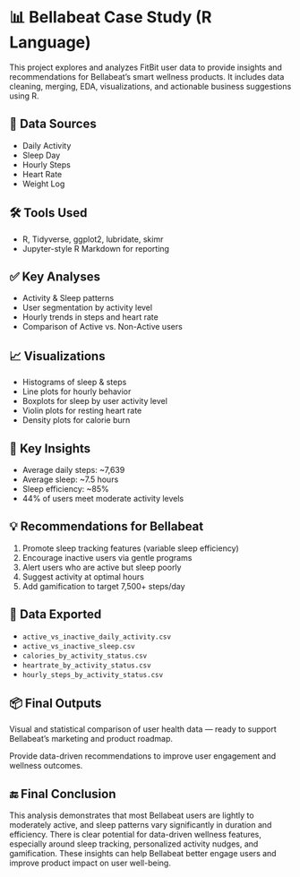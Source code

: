# 📊 Bellabeat Case Study (R Language)

This project explores and analyzes FitBit user data to provide insights and recommendations for Bellabeat’s smart wellness products. It includes data cleaning, merging, EDA, visualizations, and actionable business suggestions using R.

## 📁 Data Sources
- Daily Activity
- Sleep Day
- Hourly Steps
- Heart Rate
- Weight Log

## 🛠 Tools Used
- R, Tidyverse, ggplot2, lubridate, skimr
- Jupyter-style R Markdown for reporting

## ✅ Key Analyses
- Activity & Sleep patterns
- User segmentation by activity level
- Hourly trends in steps and heart rate
- Comparison of Active vs. Non-Active users

## 📈 Visualizations
- Histograms of sleep & steps
- Line plots for hourly behavior
- Boxplots for sleep by user activity level
- Violin plots for resting heart rate
- Density plots for calorie burn

## 🧠 Key Insights
- Average daily steps: ~7,639  
- Average sleep: ~7.5 hours  
- Sleep efficiency: ~85%  
- 44% of users meet moderate activity levels

## 💡 Recommendations for Bellabeat
1. Promote sleep tracking features (variable sleep efficiency)
2. Encourage inactive users via gentle programs
3. Alert users who are active but sleep poorly
4. Suggest activity at optimal hours
5. Add gamification to target 7,500+ steps/day

## 🧾 Data Exported
- `active_vs_inactive_daily_activity.csv`
- `active_vs_inactive_sleep.csv`
- `calories_by_activity_status.csv`
- `heartrate_by_activity_status.csv`
- `hourly_steps_by_activity_status.csv`

## 📦 Final Outputs
Visual and statistical comparison of user health data — ready to support Bellabeat’s marketing and product roadmap.


Provide data-driven recommendations to improve user engagement and wellness outcomes.


## 🔚 Final Conclusion
This analysis demonstrates that most Bellabeat users are lightly to moderately active, and sleep patterns vary significantly in duration and efficiency. There is clear potential for data-driven wellness features, especially around sleep tracking, personalized activity nudges, and gamification. These insights can help Bellabeat better engage users and improve product impact on user well-being.


